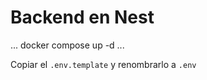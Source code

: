 # Backend en Nest

...
docker compose up -d
...

Copiar el ```.env.template``` y renombrarlo a  ```.env```